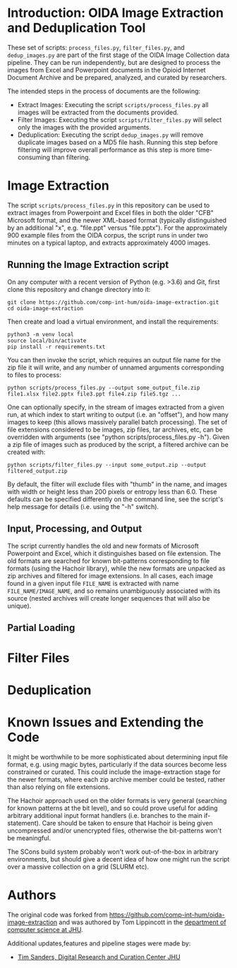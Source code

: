 # Introduction: OIDA Image Extraction and Deduplication Tool
These set of scripts: `process_files.py`, `filter_files.py`, and `dedup_images.py` are part of the first stage of the
OIDA Image Collection data pipeline. They can be run independently, but are designed to process the images from Excel
and Powerpoint documents in the Opioid Internet Document Archive and be prepared, analyzed, and curated by researchers.

The intended steps in the process of documents are the following:

- Extract Images: Executing the script `scripts/process_files.py` all images will be extracted from the documents 
provided.
- Filter Images: Executing the script `scripts/filter_files.py` will select only the images with the provided arguments.
- Deduplication: Executing the script `dedup_images.py` will remove duplicate images based on a MD5 file hash. Running 
this step before filtering will improve overall performance as this step is more time-consuming than filtering.

  
# Image Extraction

The script `scripts/process_files.py` in this repository can be used to extract images from Powerpoint and Excel files 
in both the older "CFB" Microsoft format, and the newer XML-based format (typically distinguished by an additional "x", 
e.g. "file.ppt" versus "file.pptx").  For the approximately 900 example files from the OIDA corpus, the script runs in 
under two minutes on a typical laptop, and extracts approximately 4000 images.

## Running the Image Extraction script

On any computer with a recent version of Python (e.g. >3.6) and Git, first clone this repository and change directory 
into it:

```
git clone https://github.com/comp-int-hum/oida-image-extraction.git
cd oida-image-extraction
```

Then create and load a virtual environment, and install the requirements:

```
python3 -m venv local
source local/bin/activate
pip install -r requirements.txt
```

You can then invoke the script, which requires an output file name for the zip file it will write, and any number of 
unnamed arguments corresponding to files to process:

```
python scripts/process_files.py --output some_output_file.zip file1.xlsx file2.pptx file3.ppt file4.zip file5.tgz ...
```

One can optionally specify, in the stream of images extracted from a given run, at which index to start writing to 
output (i.e. an "offset"), and how many images to keep (this allows massively parallel batch processing).  The set of 
file extensions considered to be images, zip files, tar archives, etc, can be overridden with arguments 
(see "python scripts/process_files.py -h").  Given a zip file of images such as produced by the script, a filtered 
archive can be created with:

```
python scripts/filter_files.py --input some_output.zip --output filtered_output.zip
```

By default, the filter will exclude files with "thumb" in the name, and images with width or height less than 200 pixels
or entropy less than 6.0.  These defaults can be specified differently on the command line, see the script's help 
message for details (i.e. using the "-h" switch).

## Input, Processing, and Output

The script currently handles the old and new formats of Microsoft Powerpoint and Excel, which it distinguishes based on 
file extension.  The old formats are searched for known bit-patterns corresponding to file formats 
(using the Hachoir library), while the new formats are unpacked as zip archives and filtered for image extensions.  In 
all cases, each image found in a given input file `FILE_NAME` is extracted with name `FILE_NAME/IMAGE_NAME`, and so 
remains unambiguously associated with its source (nested archives will create longer sequences that will also be unique).

## Partial Loading

# Filter Files

# Deduplication

# Known Issues and Extending the Code

It might be worthwhile to be more sophisticated about determining input file format, e.g. using magic bytes, 
particularly if the data sources become less constrained or curated.  This could include the image-extraction stage for
the newer formats, where each zip archive member could be tested, rather than also relying on file extensions.

The Hachoir approach used on the older formats is very general (searching for known patterns at the bit level), and so 
could prove useful for adding arbitrary additional input format handlers (i.e. branches to the main if-statement). Care 
should be taken to ensure that Hachoir is being given uncompressed and/or unencrypted files, otherwise the bit-patterns 
won't be meaningful.

The SCons build system probably won't work out-of-the-box in arbitrary environments, but should give a decent idea of 
how one might run the script over a massive collection on a grid (SLURM etc).

# Authors
The original code was forked from https://github.com/comp-int-hum/oida-image-extraction and was authored by Tom 
Lippincott in the [department of computer science at JHU](https://engineering.jhu.edu/faculty/thomas-lippincott/).

Additional updates,features and pipeline stages were made by:
- [Tim Sanders, Digital Research and Curation Center JHU](https://www.library.jhu.edu/staff/tim-sanders/)
